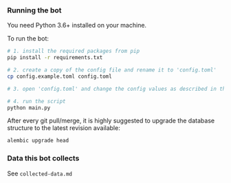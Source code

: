 ### Running the bot

You need Python 3.6+ installed on your machine. 

To run the bot:

```bash
# 1. install the required packages from pip
pip install -r requirements.txt

# 2. create a copy of the config file and rename it to 'config.toml'
cp config.example.toml config.toml

# 3. open 'config.toml' and change the config values as described in the comments

# 4. run the script
python main.py
```

After every git pull/merge, it is highly suggested to upgrade the database structure to the latest revision available:

```bash
alembic upgrade head
```

### Data this bot collects

See `collected-data.md`
